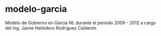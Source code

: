 # modelo-garcia
Modelo de Gobierno en Garcia NL durante el periodo 2009 - 2012 a cargo del Ing. Jaime Heliódoro Rodríguez Calderón
